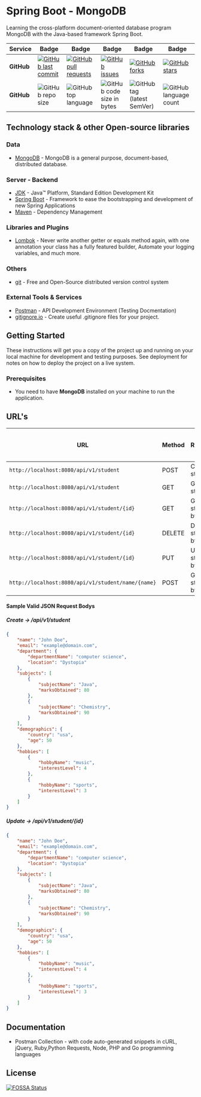 # Spring Boot - MongoDB

Learning the cross-platform document-oriented database program MongoDB with the Java-based framework Spring Boot.

|     Service     | Badge | Badge | Badge | Badge | Badge |
|-----------------|-------|-------|-------|-------|-------|
|  **GitHub**     |[![GitHub last commit](https://img.shields.io/github/last-commit/AnanthaRajuC/Spring-Boot-MongoDB)](https://github.com/AnanthaRajuC/Spring-Boot-MongoDB/commits/master)|[![GitHub pull requests](https://img.shields.io/github/issues-pr-raw/AnanthaRajuC/Spring-Boot-MongoDB)](https://github.com/AnanthaRajuC/Spring-Boot-MongoDB/pulls)|[![GitHub issues](https://img.shields.io/github/issues/AnanthaRajuC/Spring-Boot-MongoDB)](https://github.com/AnanthaRajuC/Spring-Boot-MongoDB/issues)|[![GitHub forks](https://img.shields.io/github/forks/AnanthaRajuC/Spring-Boot-MongoDB)](https://github.com/AnanthaRajuC/Spring-Boot-MongoDB/network)|[![GitHub stars](https://img.shields.io/github/stars/AnanthaRajuC/Spring-Boot-MongoDB)](https://github.com/AnanthaRajuC/Spring-Boot-MongoDB/stargazers)|
|  **GitHub**     |![GitHub repo size](https://img.shields.io/github/repo-size/AnanthaRajuC/Spring-Boot-MongoDB)|![GitHub top language](https://img.shields.io/github/languages/top/AnanthaRajuC/Spring-Boot-MongoDB.svg)|![GitHub code size in bytes](https://img.shields.io/github/languages/code-size/AnanthaRajuC/Spring-Boot-MongoDB)|![GitHub tag (latest SemVer)](https://img.shields.io/github/tag/AnanthaRajuC/Spring-Boot-MongoDB.svg)|![GitHub language count](https://img.shields.io/github/languages/count/AnanthaRajuC/Spring-Boot-MongoDB)|

## Technology stack & other Open-source libraries

### Data

* 	[MongoDB](https://www.mongodb.com/) - MongoDB is a general purpose, document-based, distributed database.

### Server - Backend

* 	[JDK](http://www.oracle.com/technetwork/java/javase/downloads/jdk8-downloads-2133151.html) - Java™ Platform, Standard Edition Development Kit
* 	[Spring Boot](https://spring.io/projects/spring-boot) - Framework to ease the bootstrapping and development of new Spring Applications
* 	[Maven](https://maven.apache.org/) - Dependency Management

###  Libraries and Plugins

* 	[Lombok](https://projectlombok.org/) - Never write another getter or equals method again, with one annotation your class has a fully featured builder, Automate your logging variables, and much more.

### Others 

* 	[git](https://git-scm.com/) - Free and Open-Source distributed version control system

### External Tools & Services

* 	[Postman](https://www.getpostman.com/) - API Development Environment (Testing Docmentation)
* 	[gitignore.io](https://www.toptal.com/developers/gitignore/api/java,eclipse,intellij) - Create useful .gitignore files for your project.

## Getting Started

These instructions will get you a copy of the project up and running on your local machine for development and testing purposes. See deployment for notes on how to deploy the project on a live system.

### Prerequisites

*	You need to have **MongoDB** installed on your machine to run the application.

## URL's

|                          URL                        | Method |    Remarks             | Sample Valid Request Body |
|-----------------------------------------------------|--------|------------------------|---------------------------|
|`http://localhost:8080/api/v1/student`               | POST   | Create student         | [JSON](#create)           |
|`http://localhost:8080/api/v1/student`               | GET    | Get all students       |                           |
|`http://localhost:8080/api/v1/student/{id}`          | GET    | Get student by id      |                           |
|`http://localhost:8080/api/v1/student/{id}`          | DELETE | Delete student by name |                           |
|`http://localhost:8080/api/v1/student/{id}`          | PUT    | Update student by id   | [JSON](#update)           |
|`http://localhost:8080/api/v1/student/name/{name}`   | POST   | Get student by name    |                           |


#### Sample Valid JSON Request Bodys

##### <a id="create">Create -> /api/v1/student</a>
```json
{
    "name": "John Doe",
    "email": "example@domain.com",
    "department": {
        "departmentName": "computer science",
        "location": "Dystopia"
    },
    "subjects": [
        {
            "subjectName": "Java",
            "marksObtained": 80
        },
        {
            "subjectName": "Chemistry",
            "marksObtained": 90
        }
    ],
    "demographics": {
        "country": "usa",
        "age": 50
    },
    "hobbies": [
        {
            "hobbyName": "music",
            "interestLevel": 4
        },
        {
            "hobbyName": "sports",
            "interestLevel": 3
        }
    ]
}
```

##### <a id="update">Update -> /api/v1/student/{id}</a>
```json
{
    "name": "John Doe",
    "email": "example@domain.com",
    "department": {
        "departmentName": "computer science",
        "location": "Dystopia"
    },
    "subjects": [
        {
            "subjectName": "Java",
            "marksObtained": 80
        },
        {
            "subjectName": "Chemistry",
            "marksObtained": 90
        }
    ],
    "demographics": {
        "country": "usa",
        "age": 50
    },
    "hobbies": [
        {
            "hobbyName": "music",
            "interestLevel": 4
        },
        {
            "hobbyName": "sports",
            "interestLevel": 3
        }
    ]
}
```

## Documentation

* 	Postman Collection - with code auto-generated snippets in cURL, jQuery, Ruby,Python Requests, Node, PHP and Go programming languages

## License
[![FOSSA Status](https://app.fossa.com/api/projects/git%2Bgithub.com%2FAnanthaRajuC%2FSpring-Boot-MongoDB.svg?type=large)](https://app.fossa.com/projects/git%2Bgithub.com%2FAnanthaRajuC%2FSpring-Boot-MongoDB?ref=badge_large)